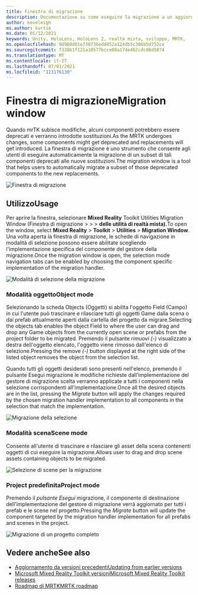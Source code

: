 ```yaml
---
title: Finestra di migrazione
description: Documentazione su come eseguire la migrazione a un aggiornamento in MRTK
author: keveleigh
ms.author: kurtie
ms.date: 01/12/2021
keywords: Unity, HoloLens, HoloLens 2, realtà mista, sviluppo, MRTK,
ms.openlocfilehash: 9d960d01e738736edd452a124db5c306b5d752ce
ms.sourcegitcommit: f338b1f121a10577bcce08a174e462cdc86d5874
ms.translationtype: MT
ms.contentlocale: it-IT
ms.lasthandoff: 07/01/2021
ms.locfileid: "113176130"
---
```

# <a name="migration-window"></a><span data-ttu-id="6f465-104">Finestra di migrazione</span><span class="sxs-lookup"><span data-stu-id="6f465-104">Migration window</span></span>

<span data-ttu-id="6f465-105">Quando mrTK subisce modifiche, alcuni componenti potrebbero essere deprecati e verranno introdotte sostituzioni.</span><span class="sxs-lookup"><span data-stu-id="6f465-105">As the MRTK undergoes changes, some components might get deprecated and replacements will get introduced.</span></span>
<span data-ttu-id="6f465-106">La finestra di migrazione è uno strumento che consente agli utenti di eseguire automaticamente la migrazione di un subset di tali componenti deprecati alle nuove sostituzioni.</span><span class="sxs-lookup"><span data-stu-id="6f465-106">The migration window is a tool that helps users to automatically migrate a subset of those deprecated components to the new replacements.</span></span>

![Finestra di migrazione](../images/migration-window/MRTK_Migration_Window.png)

## <a name="usage"></a><span data-ttu-id="6f465-108">Utilizzo</span><span class="sxs-lookup"><span data-stu-id="6f465-108">Usage</span></span>

<span data-ttu-id="6f465-109">Per aprire la finestra, selezionare **Mixed Reality** Toolkit Utilities Migration Window (Finestra di migrazione  >    >    >  **delle utilità di realtà mista).**</span><span class="sxs-lookup"><span data-stu-id="6f465-109">To open the window, select **Mixed Reality** > **Toolkit** > **Utilities** > **Migration Window**.</span></span> <span data-ttu-id="6f465-110">Una volta aperta la finestra di migrazione, le schede di navigazione in modalità di selezione possono essere abilitate scegliendo l'implementazione specifica del componente del gestore della migrazione.</span><span class="sxs-lookup"><span data-stu-id="6f465-110">Once the migration window is open, the selection mode navigation tabs can be enabled by choosing the component specific implementation of the migration handler.</span></span>  

![Modalità di selezione della migrazione](../images/migration-window/MRTK_Migration_Modes.png)

### <a name="object-mode"></a><span data-ttu-id="6f465-112">Modalità oggetto</span><span class="sxs-lookup"><span data-stu-id="6f465-112">Object mode</span></span>

<span data-ttu-id="6f465-113">Selezionando la scheda Objects (Oggetti) si abilita l'oggetto Field (Campo) in cui l'utente può trascinare e rilasciare tutti gli oggetti Game dalla scena o dai prefab attualmente aperti dalla cartella del progetto da migrare.</span><span class="sxs-lookup"><span data-stu-id="6f465-113">Selecting the objects tab enables the object Field to where the user can drag and drop any Game objects from the currently open scene or prefabs from the project folder to be migrated.</span></span>
<span data-ttu-id="6f465-114">Premendo il pulsante *rimuovi (-)* visualizzato a destra dell'oggetto elencato, l'oggetto viene rimosso dall'elenco di selezione.</span><span class="sxs-lookup"><span data-stu-id="6f465-114">Pressing the remove *(-)* button displayed at the right side of the listed object removes the object from the selection list.</span></span>

<span data-ttu-id="6f465-115">Quando tutti gli oggetti desiderati sono  presenti nell'elenco, premendo il pulsante Esegui migrazione le modifiche richieste dall'implementazione del gestore di migrazione scelta verranno applicate a tutti i componenti nella selezione corrispondenti all'implementazione.</span><span class="sxs-lookup"><span data-stu-id="6f465-115">Once all the desired objects are in the list, pressing the *Migrate* button will apply the changes required by the chosen migration handler implementation to all components in the selection that match the implementation.</span></span>

![Migrazione della selezione](../images/migration-window/MRTK_Object_Migration.png)

### <a name="scene-mode"></a><span data-ttu-id="6f465-117">Modalità scena</span><span class="sxs-lookup"><span data-stu-id="6f465-117">Scene mode</span></span>

<span data-ttu-id="6f465-118">Consente all'utente di trascinare e rilasciare gli asset della scena contenenti oggetti di cui eseguire la migrazione.</span><span class="sxs-lookup"><span data-stu-id="6f465-118">Allows user to drag and drop scene assets containing objects to be migrated.</span></span>

![Selezione di scene per la migrazione](../images/migration-window/MRTK_Scene_Selection.png)

### <a name="project-mode"></a><span data-ttu-id="6f465-120">Project predefinita</span><span class="sxs-lookup"><span data-stu-id="6f465-120">Project mode</span></span>

<span data-ttu-id="6f465-121">Premendo il *pulsante Esegui* migrazione, il componente di destinazione dell'implementazione del gestore di migrazione verrà aggiornato per tutti i prefab e le scene nel progetto.</span><span class="sxs-lookup"><span data-stu-id="6f465-121">Pressing the *Migrate* button will update the component targeted by the migration handler implementation for all prefabs and scenes in the project.</span></span>

![Migrazione di un progetto completo](../images/migration-window/MRTK_Project_Migration.png)

## <a name="see-also"></a><span data-ttu-id="6f465-123">Vedere anche</span><span class="sxs-lookup"><span data-stu-id="6f465-123">See also</span></span>

- [<span data-ttu-id="6f465-124">Aggiornamento da versioni precedenti</span><span class="sxs-lookup"><span data-stu-id="6f465-124">Updating from earlier versions</span></span>](../../updates-deployment/updating.md)
- [<span data-ttu-id="6f465-125">Microsoft Mixed Reality Toolkit versioni</span><span class="sxs-lookup"><span data-stu-id="6f465-125">Microsoft Mixed Reality Toolkit releases</span></span>](../../release-notes/mrtk-26-release-notes.md)
- [<span data-ttu-id="6f465-126">Roadmap di MRTK</span><span class="sxs-lookup"><span data-stu-id="6f465-126">MRTK roadmap</span></span>](../../roadmap.md)

